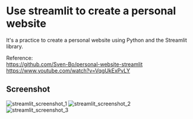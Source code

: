 # Use streamlit to create a personal website
It's a practice to create a personal website using Python and the Streamlit library.  

Reference:  
https://github.com/Sven-Bo/personal-website-streamlit  
https://www.youtube.com/watch?v=VqgUkExPvLY

## Screenshot
![streamlit_screenshot_1](https://user-images.githubusercontent.com/130890693/232279095-7e928e2c-d90d-4e33-8e72-419692cfcb67.png)
![streamlit_screenshot_2](https://user-images.githubusercontent.com/130890693/232279099-4ec50a76-8cb0-457e-85f6-8cfe7f30351c.png)
![streamlit_screenshot_3](https://user-images.githubusercontent.com/130890693/232279101-3ca25ff4-f549-4f81-824f-262a67370937.png)



